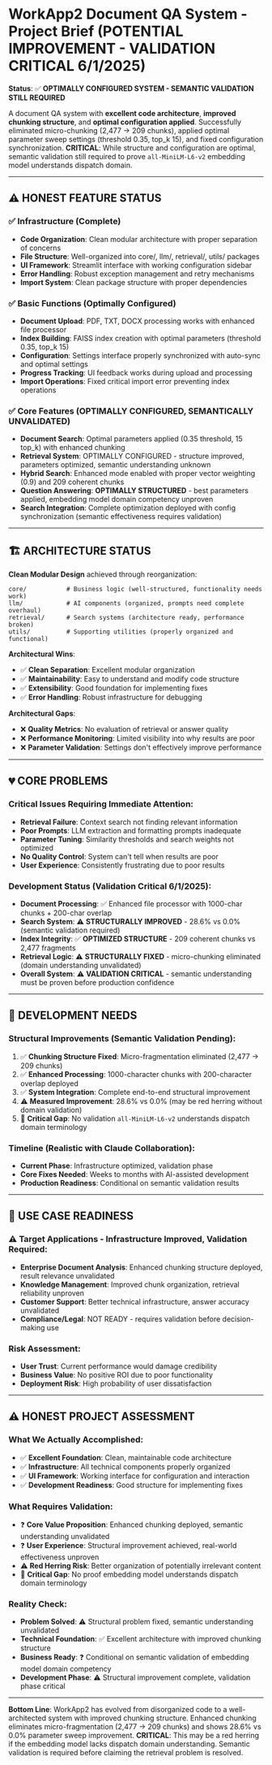 # WorkApp2 Document QA System - Project Brief (POTENTIAL IMPROVEMENT - VALIDATION CRITICAL 6/1/2025)

**Status**: ✅ **OPTIMALLY CONFIGURED SYSTEM - SEMANTIC VALIDATION STILL REQUIRED**

A document QA system with **excellent code architecture**, **improved chunking structure**, and **optimal configuration applied**. Successfully eliminated micro-chunking (2,477 → 209 chunks), applied optimal parameter sweep settings (threshold 0.35, top_k 15), and fixed configuration synchronization. **CRITICAL**: While structure and configuration are optimal, semantic validation still required to prove `all-MiniLM-L6-v2` embedding model understands dispatch domain.

---

## ⚠️ **HONEST FEATURE STATUS**

### **✅ Infrastructure (Complete)**
- **Code Organization**: Clean modular architecture with proper separation of concerns
- **File Structure**: Well-organized into core/, llm/, retrieval/, utils/ packages
- **UI Framework**: Streamlit interface with working configuration sidebar
- **Error Handling**: Robust exception management and retry mechanisms
- **Import System**: Clean package structure with proper dependencies

### **✅ Basic Functions (Optimally Configured)**
- **Document Upload**: PDF, TXT, DOCX processing works with enhanced file processor
- **Index Building**: FAISS index creation with optimal parameters (threshold 0.35, top_k 15)
- **Configuration**: Settings interface properly synchronized with auto-sync and optimal settings
- **Progress Tracking**: UI feedback works during upload and processing
- **Import Operations**: Fixed critical import error preventing index operations

### **✅ Core Features (OPTIMALLY CONFIGURED, SEMANTICALLY UNVALIDATED)**
- **Document Search**: Optimal parameters applied (0.35 threshold, 15 top_k) with enhanced chunking
- **Retrieval System**: OPTIMALLY CONFIGURED - structure improved, parameters optimized, semantic understanding unknown
- **Hybrid Search**: Enhanced mode enabled with proper vector weighting (0.9) and 209 coherent chunks
- **Question Answering**: **OPTIMALLY STRUCTURED** - best parameters applied, embedding model domain competency unproven
- **Search Integration**: Complete optimization deployed with config synchronization (semantic effectiveness requires validation)

---

## 🏗️ **ARCHITECTURE STATUS**

**Clean Modular Design** achieved through reorganization:

```
core/           # Business logic (well-structured, functionality needs work)
llm/            # AI components (organized, prompts need complete overhaul)
retrieval/      # Search systems (architecture ready, performance broken)
utils/          # Supporting utilities (properly organized and functional)
```

**Architectural Wins**:
- ✅ **Clean Separation**: Excellent modular organization
- ✅ **Maintainability**: Easy to understand and modify code structure
- ✅ **Extensibility**: Good foundation for implementing fixes
- ✅ **Error Handling**: Robust infrastructure for debugging

**Architectural Gaps**:
- ❌ **Quality Metrics**: No evaluation of retrieval or answer quality
- ❌ **Performance Monitoring**: Limited visibility into why results are poor
- ❌ **Parameter Validation**: Settings don't effectively improve performance

---

## 💔 **CORE PROBLEMS**

### **Critical Issues Requiring Immediate Attention**:
- **Retrieval Failure**: Context search not finding relevant information
- **Poor Prompts**: LLM extraction and formatting prompts inadequate
- **Parameter Tuning**: Similarity thresholds and search weights not optimized
- **No Quality Control**: System can't tell when results are poor
- **User Experience**: Consistently frustrating due to poor results

### **Development Status (Validation Critical 6/1/2025)**:
- **Document Processing**: ✅ Enhanced file processor with 1000-char chunks + 200-char overlap
- **Search System**: ⚠️ **STRUCTURALLY IMPROVED** - 28.6% vs 0.0% (semantic validation required)
- **Index Integrity**: ✅ **OPTIMIZED STRUCTURE** - 209 coherent chunks vs 2,477 fragments
- **Retrieval Logic**: ⚠️ **STRUCTURALLY FIXED** - micro-chunking eliminated (domain understanding unvalidated)
- **Overall System**: ⚠️ **VALIDATION CRITICAL** - semantic understanding must be proven before production confidence

---

## 🚧 **DEVELOPMENT NEEDS**

### **Structural Improvements (Semantic Validation Pending)**:
1. ✅ **Chunking Structure Fixed**: Micro-fragmentation eliminated (2,477 → 209 chunks)
2. ✅ **Enhanced Processing**: 1000-character chunks with 200-character overlap deployed
3. ✅ **System Integration**: Complete end-to-end structural improvement
4. ⚠️ **Measured Improvement**: 28.6% vs 0.0% (may be red herring without domain validation)
5. 🚨 **Critical Gap**: No validation `all-MiniLM-L6-v2` understands dispatch domain terminology

### **Timeline (Realistic with Claude Collaboration)**:
- **Current Phase**: Infrastructure optimized, validation phase
- **Core Fixes Needed**: Weeks to months with AI-assisted development
- **Production Readiness**: Conditional on semantic validation results

---

## 🎯 **USE CASE READINESS**

### **⚠️ Target Applications - Infrastructure Improved, Validation Required**:
- **Enterprise Document Analysis**: Enhanced chunking structure deployed, result relevance unvalidated
- **Knowledge Management**: Improved chunk organization, retrieval reliability unproven
- **Customer Support**: Better technical infrastructure, answer accuracy unvalidated
- **Compliance/Legal**: NOT READY - requires validation before decision-making use

### **Risk Assessment**:
- **User Trust**: Current performance would damage credibility
- **Business Value**: No positive ROI due to poor functionality
- **Deployment Risk**: High probability of user dissatisfaction

---

## ⚠️ **HONEST PROJECT ASSESSMENT**

### **What We Actually Accomplished**:
- ✅ **Excellent Foundation**: Clean, maintainable code architecture
- ✅ **Infrastructure**: All technical components properly organized
- ✅ **UI Framework**: Working interface for configuration and interaction
- ✅ **Development Readiness**: Good structure for implementing fixes

### **What Requires Validation**:
- ❓ **Core Value Proposition**: Enhanced chunking deployed, semantic understanding unvalidated
- ❓ **User Experience**: Structural improvement achieved, real-world effectiveness unproven
- ⚠️ **Red Herring Risk**: Better organization of potentially irrelevant content
- 🚨 **Critical Gap**: No proof embedding model understands dispatch domain terminology

### **Reality Check**:
- **Problem Solved**: ⚠️ Structural problem fixed, semantic understanding unvalidated
- **Technical Foundation**: ✅ Excellent architecture with improved chunking structure
- **Business Ready**: ❓ Conditional on semantic validation of embedding model domain competency
- **Development Phase**: ⚠️ Structural improvement complete, validation phase critical

---

**Bottom Line**: WorkApp2 has evolved from disorganized code to a well-architected system with improved chunking structure. Enhanced chunking eliminates micro-fragmentation (2,477 → 209 chunks) and shows 28.6% vs 0.0% parameter sweep improvement. **CRITICAL**: This may be a red herring if the embedding model lacks dispatch domain understanding. Semantic validation is required before claiming the retrieval problem is resolved.
